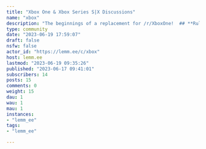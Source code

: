 ```yaml
---
title: "Xbox One & Xbox Series S|X Discussions" 
name: "xbox"
description: "The beginnings of a replacement for /r/XboxOne!  ## **Rules**- Don't be a jerk- Keep posts on topic (Xbox One/S/X, Xbox Series S/X)- No Self-Promo please!- Memes are totally welcome, as long as they are related to Xbox in some way- When in doubt, err on the side of kindness**If you're interested in being a mod or helping to post content, please reach out to me!**"
type: community
date: "2023-06-19 17:59:07"
draft: false
nsfw: false
actor_id: "https://lemm.ee/c/xbox"
host: lemm.ee
lastmod: "2023-06-19 09:35:26"
published: "2023-06-17 09:41:01"
subscribers: 14
posts: 15
comments: 0
weight: 15
dau: 1
wau: 1
mau: 1
instances:
- "lemm_ee"
tags: 
- "lemm_ee"

---
```


